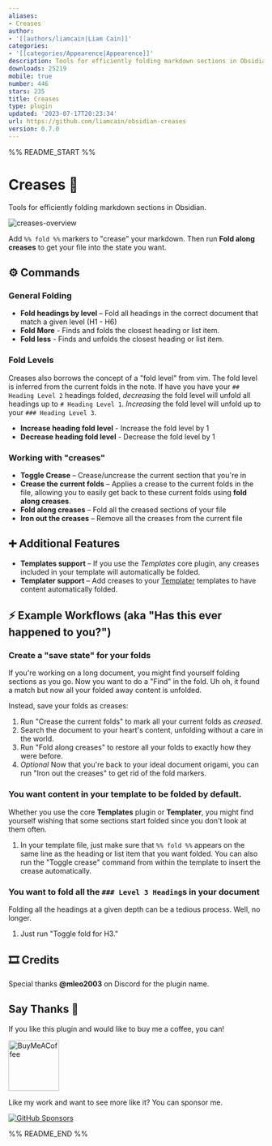 ```yaml
---
aliases:
- Creases
author:
- '[[authors/liamcain|Liam Cain]]'
categories:
- '[[categories/Appearence|Appearence]]'
description: Tools for efficiently folding markdown sections in Obsidian
downloads: 25219
mobile: true
number: 446
stars: 235
title: Creases
type: plugin
updated: '2023-07-17T20:23:34'
url: https://github.com/liamcain/obsidian-creases
version: 0.7.0
---
```


%% README_START %%

# Creases 👕

Tools for efficiently folding markdown sections in Obsidian.

![creases-overview](https://user-images.githubusercontent.com/693981/156103767-33f311de-39ac-422d-b8ea-987ea9c63f7b.png)

Add `%% fold %%` markers to "crease" your markdown. Then run **Fold along creases** to get your file into the state you want.

## ⚙️ Commands

### General Folding

- **Fold headings by level** – Fold all headings in the correct document that match a given level (H1 - H6)
- **Fold More** - Finds and folds the closest heading or list item.
- **Fold less** - Finds and unfolds the closest heading or list item.

### Fold Levels

Creases also borrows the concept of a "fold level" from vim. The fold level is inferred from the current folds in the note. If have you have your `## Heading Level 2` headings folded, _decreasing_ the fold level will unfold all headings up to `# Heading Level 1`. _Increasing_ the fold level will unfold up to your `### Heading Level 3`.

- **Increase heading fold level** - Increase the fold level by 1
- **Decrease heading fold level** - Decrease the fold level by 1

### Working with "creases"

- **Toggle Crease** – Crease/uncrease the current section that you're in
- **Crease the current folds** – Applies a crease to the current folds in the file, allowing you to easily get back to these current folds using **fold along creases**.
- **Fold along creases** – Fold all the creased sections of your file
- **Iron out the creases** – Remove all the creases from the current file

## ➕ Additional Features

- **Templates support** – If you use the _Templates_ core plugin, any creases included in your template will automatically be folded.
- **Templater support** – Add creases to your [Templater](https://github.com/SilentVoid13/Templater) templates to have content automatically folded.

## ⚡️ Example Workflows (aka "Has this ever happened to you?")

### Create a "save state" for your folds

If you're working on a long document, you might find yourself folding sections as you go. Now you want to do a "Find" in the fold. Uh oh, it found a match but now all your folded away content is unfolded.

Instead, save your folds as creases:

1. Run "Crease the current folds" to mark all your current folds as _creased_.
2. Search the document to your heart's content, unfolding without a care in the world.
3. Run "Fold along creases" to restore all your folds to exactly how they were before.
4. _Optional_ Now that you're back to your ideal document origami, you can run "Iron out the creases" to get rid of the fold markers.

### You want content in your template to be folded by default.

Whether you use the core **Templates** plugin or **Templater**, you might find yourself wishing that some sections start folded since you don't look at them often.

1. In your template file, just make sure that `%% fold %%` appears on the same line as the heading or list item that you want folded. You can also run the "Toggle crease" command from within the template to insert the crease automatically.

### You want to fold all the `### Level 3 Heading`s in your document

Folding all the headings at a given depth can be a tedious process. Well, no longer.

1. Just run "Toggle fold for H3."

## 🎞 Credits

Special thanks **@mleo2003** on Discord for the plugin name.

## Say Thanks 🙏

If you like this plugin and would like to buy me a coffee, you can!

[<img src="https://cdn.buymeacoffee.com/buttons/v2/default-violet.png" alt="BuyMeACoffee" width="100">](https://www.buymeacoffee.com/liamcain)

Like my work and want to see more like it? You can sponsor me.

[![GitHub Sponsors](https://img.shields.io/github/sponsors/liamcain?style=social)](https://github.com/sponsors/liamcain)


%% README_END %%